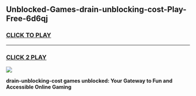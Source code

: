 
## Unblocked-Games-drain-unblocking-cost-Play-Free-6d6qj
<h3>
<a href="https://premium76.site?title=drain-unblocking-cost&ref=18A1">CLICK TO PLAY</a></h3>
<hr>

<h3>
<a href="https://premium76.site?title=drain-unblocking-cost&ref=18A1">CLICK 2 PLAY</a>
  
</h3>

<a href="https://premium76.site?title=drain-unblocking-cost&ref=18A1"><img src="https://clearcache.store/games.png"></a>


**drain-unblocking-cost games unblocked: Your Gateway to Fun and Accessible Online Gaming**
